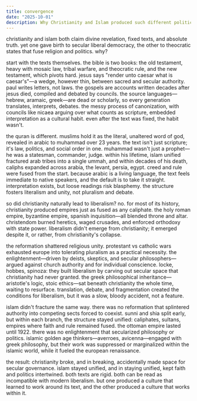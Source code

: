 ```yaml
---
title: convergence
date: "2025-10-01"
description: Why Christianity and Islam produced such different political outcomes, despite both being rooted in rigid scripture.
---
```


christianity and islam both claim divine revelation, fixed texts, and absolute truth. yet one gave birth to secular liberal democracy, the other to theocratic states that fuse religion and politics. why?

start with the texts themselves. the bible is two books: the old testament, heavy with mosaic law, tribal warfare, and theocratic rule, and the new testament, which pivots hard. jesus says "render unto caesar what is caesar's"—a wedge, however thin, between sacred and secular authority. paul writes letters, not laws. the gospels are accounts written decades after jesus died, compiled and debated by councils. the source languages—hebrew, aramaic, greek—are dead or scholarly, so every generation translates, interprets, debates. the messy process of canonization, with councils like nicaea arguing over what counts as scripture, embedded interpretation as a cultural habit. even after the text was fixed, the habit wasn't.

the quran is different. muslims hold it as the literal, unaltered word of god, revealed in arabic to muhammad over 23 years. the text isn't just scripture; it's law, politics, and social order in one. muhammad wasn't just a prophet—he was a statesman, commander, judge. within his lifetime, islam unified fractured arab tribes into a single ummah, and within decades of his death, caliphs expanded across arabia, the levant, persia, egypt. creed and rule were fused from the start. because arabic is a living language, the text feels immediate to native speakers, and the default is to take it straight. interpretation exists, but loose readings risk blasphemy. the structure fosters literalism and unity, not pluralism and debate.

so did christianity naturally lead to liberalism? no. for most of its history, christianity produced empires just as fused as any caliphate. the holy roman empire, byzantine empire, spanish inquisition—all blended throne and altar. christendom burned heretics, waged crusades, and enforced orthodoxy with state power. liberalism didn't emerge from christianity; it emerged despite it, or rather, from christianity's collapse.

the reformation shattered religious unity. protestant vs catholic wars exhausted europe into tolerating pluralism as a practical necessity. the enlightenment—driven by deists, skeptics, and secular philosophers—argued against church authority and for individual conscience. locke, hobbes, spinoza: they built liberalism by carving out secular space that christianity had never granted. the greek philosophical inheritance—aristotle's logic, stoic ethics—sat beneath christianity the whole time, waiting to resurface. translation, debate, and fragmentation created the conditions for liberalism, but it was a slow, bloody accident, not a feature.

islam didn't fracture the same way. there was no reformation that splintered authority into competing sects forced to coexist. sunni and shia split early, but within each branch, the structure stayed unified: caliphates, sultans, empires where faith and rule remained fused. the ottoman empire lasted until 1922. there was no enlightenment that secularized philosophy or politics. islamic golden age thinkers—averroes, avicenna—engaged with greek philosophy, but their work was suppressed or marginalized within the islamic world, while it fueled the european renaissance.

the result: christianity broke, and in breaking, accidentally made space for secular governance. islam stayed unified, and in staying unified, kept faith and politics intertwined. both texts are rigid. both can be read as incompatible with modern liberalism. but one produced a culture that learned to work around its text, and the other produced a culture that works within it.